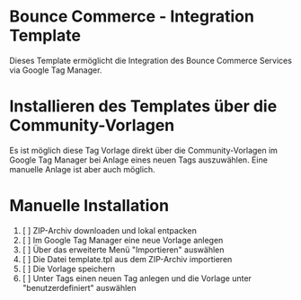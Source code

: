 # Bounce Commerce - Integration Template

Dieses Template ermöglicht die Integration des Bounce Commerce Services via
Google Tag Manager.  

# Installieren des Templates über die Community-Vorlagen

Es ist möglich diese Tag Vorlage direkt über die Community-Vorlagen im Google
Tag Manager bei Anlage eines neuen Tags auszuwählen. Eine manuelle Anlage ist
aber auch möglich.

# Manuelle Installation

1. [ ] ZIP-Archiv downloaden und lokal entpacken
1. [ ] Im Google Tag Manager eine neue Vorlage anlegen
1. [ ] Über das erweiterte Menü "Importieren" auswählen
1. [ ] Die Datei template.tpl aus dem ZIP-Archiv importieren
1. [ ] Die Vorlage speichern
1. [ ] Unter Tags einen neuen Tag anlegen und die Vorlage unter "benutzerdefiniert" auswählen
